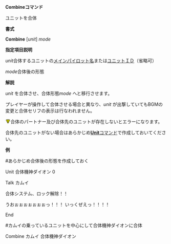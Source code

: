 **Combineコマンド**

ユニットを合体

**書式**

**Combine** [*unit*] *mode*

**指定項目説明**

*unit*合体するユニットの[メインパイロット名](メインパイロット名)または[ユニットＩＤ](ユニットＩＤ)（省略可）

*mode*合体後の形態

**解説**

*unit* を合体させ、合体形態*mode* へと移行させます。

プレイヤーが操作して合体させる場合と異なり、*unit* が出撃していてもBGMの変更と合体セリフの表示は行なわれません。

![](../images/bm0.gif)合体のパートナー及び合体先のユニットが存在しないとエラーになります。

合体先のユニットがない場合はあらかじめ[**Unit**コマンド](Unitコマンド)で作成しておいてください。

**例**

#あらかじめ合体後の形態を作成しておく

Unit 合体機神ダイオン 0

Talk カムイ

合体システム、ロック解除！！

うおぉぉぉぉぉぉぉっ！！！ いっくぜえっ！！！！

End

#カムイの乗っているユニットを中心にして合体機神ダイオンに合体

Combine カムイ 合体機神ダイオン
